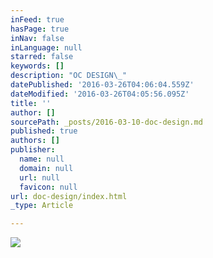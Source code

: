 ```yaml
---
inFeed: true
hasPage: true
inNav: false
inLanguage: null
starred: false
keywords: []
description: "OC DESIGN\_"
datePublished: '2016-03-26T04:06:04.559Z'
dateModified: '2016-03-26T04:05:56.095Z'
title: ''
author: []
sourcePath: _posts/2016-03-10-doc-design.md
published: true
authors: []
publisher:
  name: null
  domain: null
  url: null
  favicon: null
url: doc-design/index.html
_type: Article

---
```

![](https://s3-us-west-2.amazonaws.com/the-grid-img/p/f5c5d4c8073a4218c35b6923d19d366c8660bdf2.jpg)